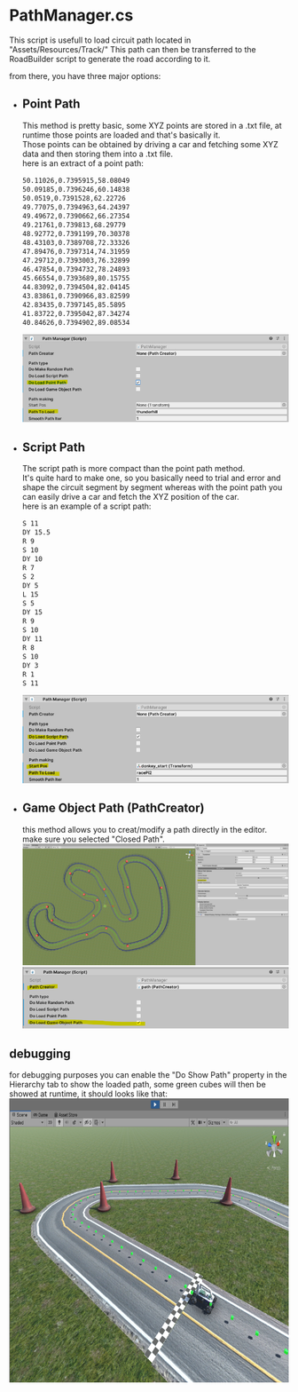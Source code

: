 # PathManager.cs

This script is usefull to load circuit path located in "Assets/Resources/Track/"
This path can then be transferred to the RoadBuilder script to generate the road according to it.

from there, you have three major options:
* ## Point Path
    This method is pretty basic, some XYZ points are stored in a .txt file, at runtime those points are loaded and that's basically it. <br>
    Those points can be obtained by driving a car and fetching some XYZ data and then storing them into a .txt file. <br>
    here is an extract of a point path:
    ```
    50.11026,0.7395915,58.08049
    50.09185,0.7396246,60.14838
    50.0519,0.7391528,62.22726
    49.77075,0.7394963,64.24397
    49.49672,0.7390662,66.27354
    49.21761,0.739813,68.29779
    48.92772,0.7391199,70.30378
    48.43103,0.7389708,72.33326
    47.89476,0.7397314,74.31959
    47.29712,0.7393003,76.32899
    46.47854,0.7394732,78.24893
    45.66554,0.7393689,80.15755
    44.83092,0.7394504,82.04145
    43.83861,0.7390966,83.82599
    42.83435,0.7397145,85.5895
    41.83722,0.7395042,87.34274
    40.84626,0.7394902,89.08534
    ```
    <img src="../assets/path_manager/pointPathPM.png">

* ## Script Path
    The script path is more compact than the point path method. <br>
    It's quite hard to make one, so you basically need to trial and error and shape the circuit segment by segment whereas with the point path you can easily drive a car and fetch the XYZ position of the car. <br>
    here is an example of a script path:
    ```
    S 11
    DY 15.5
    R 9
    S 10
    DY 10
    R 7
    S 2
    DY 5
    L 15
    S 5
    DY 15
    R 9
    S 10
    DY 11
    R 8
    S 10
    DY 3
    R 1
    S 11
    ```
    <img src="../assets/path_manager/scriptPathPM.png">

* ## Game Object Path (PathCreator)
    this method allows you to creat/modify a path directly in the editor. <br>
    make sure you selected "Closed Path".
    <img src="../assets/path_manager/pathCreator.png">
    <img src="../assets/path_manager/pathCreatorPM.png">

## debugging
for debugging purposes you can enable the "Do Show Path" property in the Hierarchy tab to show the loaded path, some green cubes will then be showed at runtime, it should looks like that: <br>
<img src="../assets/path_manager/debugging.png" height="512">